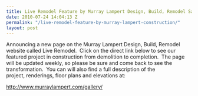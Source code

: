 ```yaml
---
title: Live Remodel Feature by Murray Lampert Design, Build, Remodel San Diego
date: 2010-07-24 14:04:13 Z
permalink: "/live-remodel-feature-by-murray-lampert-construction/"
layout: post
---
```


Announcing a new page on the Murray Lampert Design, Build, Remodel website called Live Remodel.  Click on the direct link below to see our  featured project in construction from demolition to completion.  The page will be updated weekly, so please be sure and come back to see the transformation.  You can will also find a full description of the project, renderings, floor plans and elevations at:

<a href="http://www.murraylampert.com/gallery/">http://www.murraylampert.com/gallery/</a>
